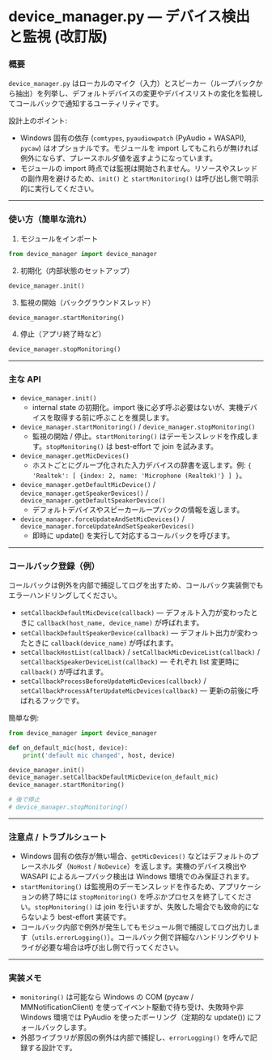 # device_manager.py — デバイス検出と監視 (改訂版)

### 概要
`device_manager.py` はローカルのマイク（入力）とスピーカー（ループバックから抽出）を列挙し、デフォルトデバイスの変更やデバイスリストの変化を監視してコールバックで通知するユーティリティです。

設計上のポイント:
- Windows 固有の依存 (`comtypes`, `pyaudiowpatch` (PyAudio + WASAPI), `pycaw`) はオプショナルです。モジュールを import してもこれらが無ければ例外にならず、プレースホルダ値を返すようになっています。
- モジュールの import 時点では監視は開始されません。リソースやスレッドの副作用を避けるため、`init()` と `startMonitoring()` は呼び出し側で明示的に実行してください。

---

### 使い方（簡単な流れ）

1. モジュールをインポート

```py
from device_manager import device_manager
```

2. 初期化（内部状態のセットアップ）

```py
device_manager.init()
```

3. 監視の開始（バックグラウンドスレッド）

```py
device_manager.startMonitoring()
```

4. 停止（アプリ終了時など）

```py
device_manager.stopMonitoring()
```

---

### 主な API

- `device_manager.init()`
  - internal state の初期化。import 後に必ず呼ぶ必要はないが、実機デバイスを取得する前に呼ぶことを推奨します。
- `device_manager.startMonitoring()` / `device_manager.stopMonitoring()`
  - 監視の開始 / 停止。`startMonitoring()` はデーモンスレッドを作成します。`stopMonitoring()` は best-effort で join を試みます。
- `device_manager.getMicDevices()`
  - ホストごとにグループ化された入力デバイスの辞書を返します。例: `{ 'Realtek': [ {index: 2, name: 'Microphone (Realtek)'} ] }`。
- `device_manager.getDefaultMicDevice()` / `device_manager.getSpeakerDevices()` / `device_manager.getDefaultSpeakerDevice()`
  - デフォルトデバイスやスピーカーループバックの情報を返します。
- `device_manager.forceUpdateAndSetMicDevices()` / `device_manager.forceUpdateAndSetSpeakerDevices()`
  - 即時に update() を実行して対応するコールバックを呼びます。

---

### コールバック登録（例）

コールバックは例外を内部で捕捉してログを出すため、コールバック実装側でもエラーハンドリングしてください。

- `setCallbackDefaultMicDevice(callback)` — デフォルト入力が変わったときに `callback(host_name, device_name)` が呼ばれます。
- `setCallbackDefaultSpeakerDevice(callback)` — デフォルト出力が変わったときに `callback(device_name)` が呼ばれます。
- `setCallbackHostList(callback)` / `setCallbackMicDeviceList(callback)` / `setCallbackSpeakerDeviceList(callback)` — それぞれ list 変更時に `callback()` が呼ばれます。
- `setCallbackProcessBeforeUpdateMicDevices(callback)` / `setCallbackProcessAfterUpdateMicDevices(callback)` — 更新の前後に呼ばれるフックです。

簡単な例:

```py
from device_manager import device_manager

def on_default_mic(host, device):
    print('default mic changed', host, device)

device_manager.init()
device_manager.setCallbackDefaultMicDevice(on_default_mic)
device_manager.startMonitoring()

# 後で停止
# device_manager.stopMonitoring()
```

---

### 注意点 / トラブルシュート

- Windows 固有の依存が無い場合、`getMicDevices()` などはデフォルトのプレースホルダ（`NoHost` / `NoDevice`）を返します。実機のデバイス検出や WASAPI によるループバック検出は Windows 環境でのみ保証されます。
- `startMonitoring()` は監視用のデーモンスレッドを作るため、アプリケーションの終了時には `stopMonitoring()` を呼ぶかプロセスを終了してください。`stopMonitoring()` は join を行いますが、失敗した場合でも致命的にならないよう best-effort 実装です。
- コールバック内部で例外が発生してもモジュール側で捕捉してログ出力します（`utils.errorLogging()`）。コールバック側で詳細なハンドリングやリトライが必要な場合は呼び出し側で行ってください。

---

### 実装メモ

- `monitoring()` は可能なら Windows の COM (pycaw / MMNotificationClient) を使ってイベント駆動で待ち受け、失敗時や非Windows 環境では PyAudio を使ったポーリング（定期的な update()) にフォールバックします。
- 外部ライブラリが原因の例外は内部で捕捉し、`errorLogging()` を呼んで記録する設計です。
